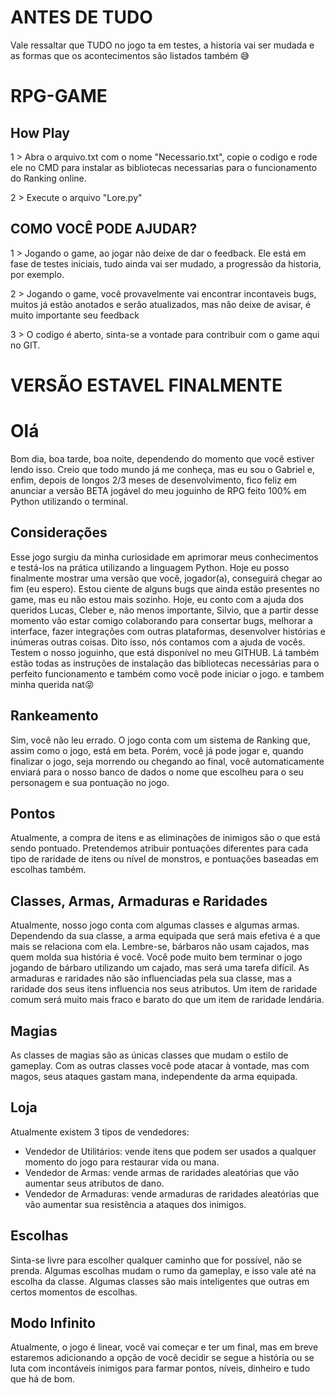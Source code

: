 # ANTES DE TUDO
Vale ressaltar que TUDO no jogo ta em testes, a historia vai ser mudada e as formas que os acontecimentos são listados também 😅

# RPG-GAME


## How Play

1 > Abra o arquivo.txt com o nome "Necessario.txt", copie o codigo e rode ele no CMD para instalar as bibliotecas necessarias para o funcionamento do Ranking online.

2 > Execute o arquivo "Lore.py"

## COMO VOCÊ PODE AJUDAR?

1 > Jogando o game, ao jogar não deixe de dar o feedback. Ele está em fase de testes iniciais, tudo ainda vai ser mudado, a progressão da historia, por exemplo.

2 > Jogando o game, você provavelmente vai encontrar incontaveis bugs, muitos já estão anotados e serão atualizados, mas não deixe de avisar, é muito importante seu feedback

3 > O codigo é aberto, sinta-se a vontade para contribuir com o game aqui no GIT.

# VERSÃO ESTAVEL FINALMENTE

# Olá

Bom dia, boa tarde, boa noite, dependendo do momento que você estiver lendo isso.
Creio que todo mundo já me conheça, mas eu sou o Gabriel e, enfim, depois de longos 2/3 meses de desenvolvimento, fico feliz em anunciar a versão BETA jogável do meu joguinho de RPG feito 100% em Python utilizando o terminal.

## Considerações

Esse jogo surgiu da minha curiosidade em aprimorar meus conhecimentos e testá-los na prática utilizando a linguagem Python. Hoje eu posso finalmente mostrar uma versão que você, jogador(a), conseguirá chegar ao fim (eu espero). Estou ciente de alguns bugs que ainda estão presentes no game, mas eu não estou mais sozinho. Hoje, eu conto com a ajuda dos queridos Lucas, Cleber e, não menos importante, Silvio, que a partir desse momento vão estar comigo colaborando para consertar bugs, melhorar a interface, fazer integrações com outras plataformas, desenvolver histórias e inúmeras outras coisas. Dito isso, nós contamos com a ajuda de vocês. Testem o nosso joguinho, que está disponível no meu GITHUB. Lá também estão todas as instruções de instalação das bibliotecas necessárias para o perfeito funcionamento e também como você pode iniciar o jogo.
e tambem minha querida nat😝
## Rankeamento

Sim, você não leu errado. O jogo conta com um sistema de Ranking que, assim como o jogo, está em beta. Porém, você já pode jogar e, quando finalizar o jogo, seja morrendo ou chegando ao final, você automaticamente enviará para o nosso banco de dados o nome que escolheu para o seu personagem e sua pontuação no jogo.

## Pontos

Atualmente, a compra de itens e as eliminações de inimigos são o que está sendo pontuado. Pretendemos atribuir pontuações diferentes para cada tipo de raridade de itens ou nível de monstros, e pontuações baseadas em escolhas também.

## Classes, Armas, Armaduras e Raridades

Atualmente, nosso jogo conta com algumas classes e algumas armas. Dependendo da sua classe, a arma equipada que será mais efetiva é a que mais se relaciona com ela. Lembre-se, bárbaros não usam cajados, mas quem molda sua história é você. Você pode muito bem terminar o jogo jogando de bárbaro utilizando um cajado, mas será uma tarefa difícil.
As armaduras e raridades não são influenciadas pela sua classe, mas a raridade dos seus itens influencia nos seus atributos. Um item de raridade comum será muito mais fraco e barato do que um item de raridade lendária.

## Magias

As classes de magias são as únicas classes que mudam o estilo de gameplay. Com as outras classes você pode atacar à vontade, mas com magos, seus ataques gastam mana, independente da arma equipada.

## Loja

Atualmente existem 3 tipos de vendedores:

- Vendedor de Utilitários: vende itens que podem ser usados a qualquer momento do jogo para restaurar vida ou mana.
- Vendedor de Armas: vende armas de raridades aleatórias que vão aumentar seus atributos de dano.
- Vendedor de Armaduras: vende armaduras de raridades aleatórias que vão aumentar sua resistência a ataques dos inimigos.

## Escolhas

Sinta-se livre para escolher qualquer caminho que for possível, não se prenda. Algumas escolhas mudam o rumo da gameplay, e isso vale até na escolha da classe. Algumas classes são mais inteligentes que outras em certos momentos de escolhas.

## Modo Infinito

Atualmente, o jogo é linear, você vai começar e ter um final, mas em breve estaremos adicionando a opção de você decidir se segue a história ou se luta com incontáveis inimigos para farmar pontos, níveis, dinheiro e tudo que há de bom.